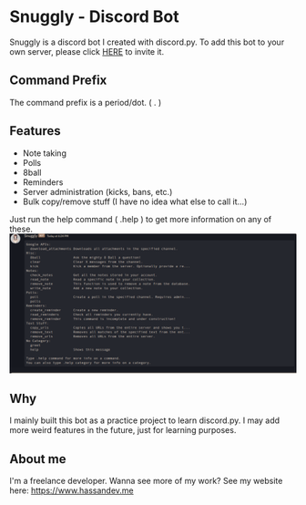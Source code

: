 # Snuggly - Discord Bot
Snuggly is a discord bot I created with discord.py. To add this bot to your own server, please click [HERE](https://discord.com/api/oauth2/authorize?client_id=832217886880825364&permissions=0&scope=bot) to invite it.

## Command Prefix
The command prefix is a period/dot. ( . )

## Features
- Note taking
- Polls
- 8ball
- Reminders
- Server administration (kicks, bans, etc.)
- Bulk copy/remove stuff (I have no idea what else to call it...)

Just run the help command ( .help ) to get more information on any of these.
![](./help-cmd.png)

## Why
I mainly built this bot as a practice project to learn discord.py. I may add more weird features in the future, just for learning purposes. 

## About me
I'm a freelance developer. Wanna see more of my work? See my website here: https://www.hassandev.me
